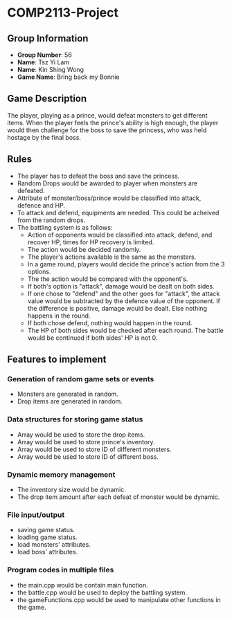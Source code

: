 # COMP2113-Project

## Group Information
- **Group Number**: 56
- **Name**: Tsz Yi Lam 
- **Name**: Kin Shing Wong 
- **Game Name**: Bring back my Bonnie

## Game Description
The player, playing as a prince, would defeat monsters to get different items. When the player feels the prince's ability is high enough, the player would then challenge for the boss to save the princess, who was held hostage by the final boss.

## Rules
- The player has to defeat the boss and save the princess.
- Random Drops would be awarded to player when monsters are defeated.
- Attribute of monster/boss/prince would be classified into attack, defence and HP.
- To attack and defend, equipments are needed. This could be acheived from the random drops.
- The battling system is as follows:
  - Action of opponents would be classified into attack, defend, and recover HP, times for HP recovery is limited.
  - The action would be decided randomly.
  - The player's actions available is the same as the monsters.
  - In a game round, players would decide the prince's action from the 3 options.
  - The the action would be compared with the opponent's.
  - If both's option is "attack", damage would be dealt on both sides.
  - If one chose to "defend" and the other goes for "attack", the attack value would be subtracted by the defence value of the opponent. If the difference is positive, damage would be dealt. Else nothing happens in the round.
  - If both chose defend, nothing would happen in the round.
  - The HP of both sides would be checked after each round. The battle would be continued if both sides' HP is not 0.

## Features to implement
### Generation of random game sets or events
- Monsters are generated in random.
- Drop items are generated in random.

### Data structures for storing game status
- Array would be used to store the drop items.
- Array would be used to store prince's inventory.
- Array would be used to store ID of different monsters.
- Array would be used to store ID of different boss.

### Dynamic memory management
- The inventory size would be dynamic.
- The drop item amount after each defeat of monster would be dynamic.

### File input/output
- saving game status.
- loading game status.
- load monsters' attributes.
- load boss' attributes.

### Program codes in multiple files
- the main.cpp would be contain main function.
- the battle.cpp would be used to deploy the battling system.
- the gameFunctions.cpp would be used to manipulate other functions in the game.

